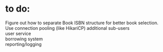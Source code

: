 # to do:<br/>

Figure out how to separate Book ISBN structure for better book selection.
Use connection pooling (like HikariCP)
additional sub-users<br/>
user service<br/>
borrowing system<br/>
reporting/logging<br/>

